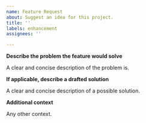 ```yaml
---
name: Feature Request
about: Suggest an idea for this project.
title: ''
labels: enhancement
assignees: ''

---
```


**Describe the problem the feature would solve**

A clear and concise description of the problem is.

**If applicable, describe a drafted solution**

A clear and concise description of a possible solution.

**Additional context**

Any other context.
